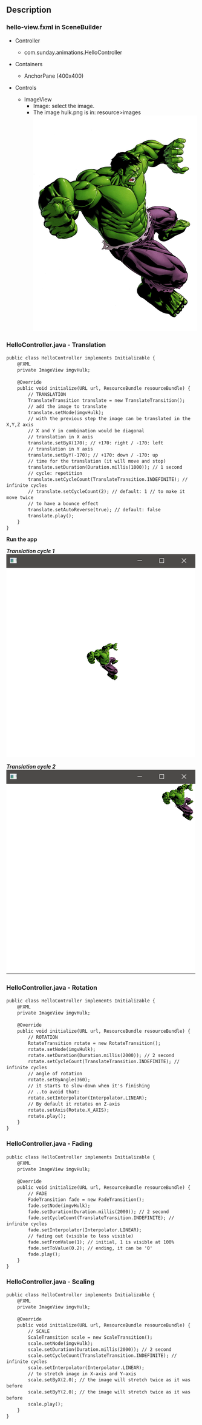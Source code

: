 ## Description




### hello-view.fxml in SceneBuilder

- Controller
  - com.sunday.animations.HelloController


- Containers
  - AnchorPane (400x400)


- Controls
  - ImageView
    - Image: select the image.
    - The image hulk.png is in: resource>images
![](src/main/resources/images/hulk.png)

### HelloController.java - Translation

~~~
public class HelloController implements Initializable {
    @FXML
    private ImageView imgvHulk;

    @Override
    public void initialize(URL url, ResourceBundle resourceBundle) {
        // TRANSLATION
        TranslateTransition translate = new TranslateTransition();
        // add the image to translate
        translate.setNode(imgvHulk);
        // with the previous step the image can be translated in the X,Y,Z axis
        // X and Y in combination would be diagonal
        // translation in X axis
        translate.setByX(170); // +170: right / -170: left
        // translation in Y axis
        translate.setByY(-170); // +170: down / -170: up
        // time for the translation (it will move and stop)
        translate.setDuration(Duration.millis(1000)); // 1 second
        // cycle: repetition
        translate.setCycleCount(TranslateTransition.INDEFINITE); // infinite cycles
        // translate.setCycleCount(2); // default: 1 // to make it move twice
        // to have a bounce effect
        translate.setAutoReverse(true); // default: false
        translate.play();
    }
}
~~~

**Run the app**

***Translation cycle 1***
![](src/main/resources/images/hulk-start.png)

***Translation cycle 2***
![](src/main/resources/images/hulk-end.png)


### HelloController.java - Rotation

~~~
public class HelloController implements Initializable {
    @FXML
    private ImageView imgvHulk;

    @Override
    public void initialize(URL url, ResourceBundle resourceBundle) {
        // ROTATION
        RotateTransition rotate = new RotateTransition();
        rotate.setNode(imgvHulk);
        rotate.setDuration(Duration.millis(2000)); // 2 second
        rotate.setCycleCount(TranslateTransition.INDEFINITE); // infinite cycles
        // angle of rotation
        rotate.setByAngle(360);
        // it starts to slow-down when it's finishing
        // ..to avoid that:
        rotate.setInterpolator(Interpolator.LINEAR);
        // By default it rotates on Z-axis
        rotate.setAxis(Rotate.X_AXIS);
        rotate.play();
    }
}
~~~

### HelloController.java - Fading

~~~
public class HelloController implements Initializable {
    @FXML
    private ImageView imgvHulk;

    @Override
    public void initialize(URL url, ResourceBundle resourceBundle) {
        // FADE
        FadeTransition fade = new FadeTransition();
        fade.setNode(imgvHulk);
        fade.setDuration(Duration.millis(2000)); // 2 second
        fade.setCycleCount(TranslateTransition.INDEFINITE); // infinite cycles
        fade.setInterpolator(Interpolator.LINEAR);
        // fading out (visible to less visible)
        fade.setFromValue(1); // initial, 1 is visible at 100%
        fade.setToValue(0.2); // ending, it can be '0'
        fade.play();
    }
}
~~~

### HelloController.java - Scaling

~~~
public class HelloController implements Initializable {
    @FXML
    private ImageView imgvHulk;

    @Override
    public void initialize(URL url, ResourceBundle resourceBundle) {
        // SCALE
        ScaleTransition scale = new ScaleTransition();
        scale.setNode(imgvHulk);
        scale.setDuration(Duration.millis(2000)); // 2 second
        scale.setCycleCount(TranslateTransition.INDEFINITE); // infinite cycles
        scale.setInterpolator(Interpolator.LINEAR);
        // to stretch image in X-axis and Y-axis
        scale.setByX(2.0); // the image will stretch twice as it was before
        scale.setByY(2.0); // the image will stretch twice as it was before
        scale.play();
    }
}
~~~
